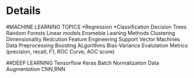 # Details
#MACHINE LEARNING TOPICS
*Regression
*Classification
Decision Trees
Random Forests
Linear models
Ensmeble Leaning Methods
Clustering
Dimensionality Redcution
Feature Engineering
Support Vector Machines
Data Preprocessing
Boosting ALgorithms
Bias-Variance
Evalutation Metrics (precision, recall, F1, ROC Curve, AOC score)

##DEEP LEARNING
Tensorflow 
Keras
Batch Normalization
Data Augmentation
CNN,RNN
